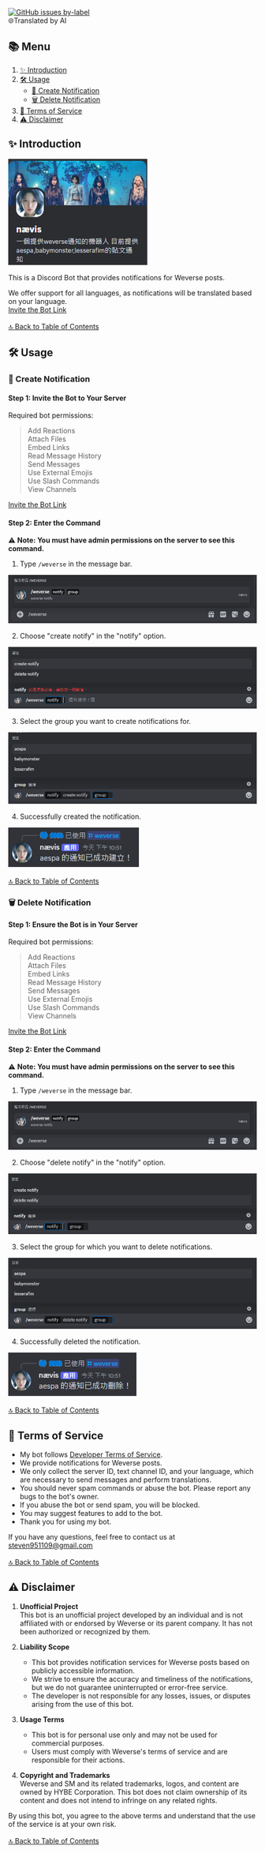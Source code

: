 [![GitHub issues by-label](https://img.shields.io/badge/lang-中文-green)](https://github.com/craz1gre0/weverse-notify-bot/blob/main/README.md)
<br>🌐Translated by AI<br>
## 📚 Menu
1. [✨ Introduction](https://github.com/craz1gre0/weverse-notify-bot/blob/main/english.md#-introduction)  
2. [🛠️ Usage](https://github.com/craz1gre0/weverse-notify-bot/blob/main/english.md#%EF%B8%8F-usage)  
   - [📝 Create Notification](https://github.com/craz1gre0/weverse-notify-bot/blob/main/english.md#-create-notification)  
   - [🗑️ Delete Notification](https://github.com/craz1gre0/weverse-notify-bot/blob/main/english.md#%EF%B8%8F-delete-notification)  
3. [📜 Terms of Service](https://github.com/craz1gre0/weverse-notify-bot/blob/main/english.md#-terms-of-service)  
4. [⚠️ Disclaimer](https://github.com/craz1gre0/weverse-notify-bot/blob/main/english.md#%EF%B8%8F-disclaimer)

## ✨ Introduction

![Example Image](images/bot.PNG)

This is a Discord Bot that provides notifications for Weverse posts.

We offer support for all languages, as notifications will be translated based on your language.
<br>[Invite the Bot Link](https://discord.com/oauth2/authorize?client_id=1314971413769359370&permissions=2147863616&integration_type=0&scope=bot)
<br><br>[🔝 Back to Table of Contents](https://github.com/craz1gre0/weverse-notify-bot/blob/main/english.md#-menu)

## 🛠️ Usage
### 📝 Create Notification
#### Step 1: Invite the Bot to Your Server

Required bot permissions:<br>
>Add Reactions<br>Attach Files<br>Embed Links<br>Read Message History<br>Send Messages<br>Use External Emojis<br>Use Slash Commands<br>View Channels

[Invite the Bot Link](https://discord.com/oauth2/authorize?client_id=1314971413769359370&permissions=2147863616&integration_type=0&scope=bot)

#### Step 2: Enter the Command

⚠️ **Note: You must have admin permissions on the server to see this command.**

1. Type `/weverse` in the message bar.

![Example Image](images/weverse.png)

2. Choose "create notify" in the "notify" option.

![Example Image](images/create.png)

3. Select the group you want to create notifications for.

![Example Image](images/createGroup.png)

4. Successfully created the notification.

![Example Image](images/createmsg.png)
<br><br>[🔝 Back to Table of Contents](https://github.com/craz1gre0/weverse-notify-bot/blob/main/english.md#-menu)

### 🗑️ Delete Notification
#### Step 1: Ensure the Bot is in Your Server

Required bot permissions:<br>
>Add Reactions<br>Attach Files<br>Embed Links<br>Read Message History<br>Send Messages<br>Use External Emojis<br>Use Slash Commands<br>View Channels

[Invite the Bot Link](https://discord.com/oauth2/authorize?client_id=1314971413769359370&permissions=2147863616&integration_type=0&scope=bot)

#### Step 2: Enter the Command

⚠️ **Note: You must have admin permissions on the server to see this command.**

1. Type `/weverse` in the message bar.

![Example Image](images/weverse.png)

2. Choose "delete notify" in the "notify" option.

![Example Image](images/del.png)

3. Select the group for which you want to delete notifications.

![Example Image](images/delGroup.png)

4. Successfully deleted the notification.

![Example Image](images/delmsg.png)
<br><br>[🔝 Back to Table of Contents](https://github.com/craz1gre0/weverse-notify-bot/blob/main/english.md#-menu)

## 📜 Terms of Service

- My bot follows [Developer Terms of Service](https://discord.com/developers/docs/policies-and-agreements/developer-terms-of-service).<br>
- We provide notifications for Weverse posts.<br>
- We only collect the server ID, text channel ID, and your language, which are necessary to send messages and perform translations.<br>
- You should never spam commands or abuse the bot. Please report any bugs to the bot's owner.<br>
- If you abuse the bot or send spam, you will be blocked.<br>
- You may suggest features to add to the bot.<br>
- Thank you for using my bot.<br>

If you have any questions, feel free to contact us at steven951109@gmail.com
<br><br>[🔝 Back to Table of Contents](https://github.com/craz1gre0/weverse-notify-bot/blob/main/english.md#-menu)

## ⚠️ Disclaimer

1. **Unofficial Project**  
   This bot is an unofficial project developed by an individual and is not affiliated with or endorsed by Weverse or its parent company. It has not been authorized or recognized by them.

2. **Liability Scope**  
   - This bot provides notification services for Weverse posts based on publicly accessible information.  
   - We strive to ensure the accuracy and timeliness of the notifications, but we do not guarantee uninterrupted or error-free service.  
   - The developer is not responsible for any losses, issues, or disputes arising from the use of this bot.

3. **Usage Terms**  
   - This bot is for personal use only and may not be used for commercial purposes.  
   - Users must comply with Weverse's terms of service and are responsible for their actions.

4. **Copyright and Trademarks**  
   Weverse and SM and its related trademarks, logos, and content are owned by HYBE Corporation. This bot does not claim ownership of its content and does not intend to infringe on any related rights.

By using this bot, you agree to the above terms and understand that the use of the service is at your own risk.
<br><br>[🔝 Back to Table of Contents](https://github.com/craz1gre0/weverse-notify-bot/blob/main/english.md#-menu)
